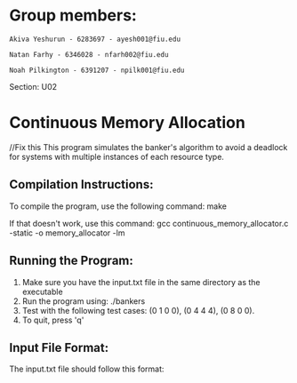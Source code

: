 Group members: 
==============

	Akiva Yeshurun - 6283697 - ayesh001@fiu.edu

	Natan Farhy - 6346028 - nfarh002@fiu.edu

	Noah Pilkington - 6391207 - npilk001@fiu.edu

Section: U02

Continuous Memory Allocation
==================
//Fix this
This program simulates the banker's algorithm to avoid a deadlock for systems with multiple instances of each resource type.

Compilation Instructions:
------------------------

To compile the program, use the following command: make

If that doesn't work, use this command: gcc continuous_memory_allocator.c -static -o memory_allocator -lm

Running the Program:
------------------
1. Make sure you have the input.txt file in the same directory as the executable
2. Run the program using:
    ./bankers
3. Test with the following test cases: (0 1 0 0), (0 4 4 4), (0 8 0 0).
4. To quit, press 'q'

Input File Format:
----------------
The input.txt file should follow this format:
